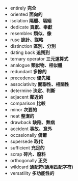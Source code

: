 - entirely **完全**
- oriented **面向的**
- isolation **隔離、隔絕**
- dedicate **貢獻、奉獻**
- resembles **類似、像**
- ruse **詭計、謀略**
- distinction **區別、分別**
- dating back **追朔到**
- ternary operator **三元運算式**
- analogue **類似物、相似體**
- redundant **多餘的**
- precedence **優先權**
- associativity **關聯性、相關性**
- determine **決定、判斷**
- adjacent **鄰近的**
- comparison **比較**
- minor **次要的**
- neat **整潔的**
- drawback **缺陷、弊病**
- accident **事故、意外**
- occasionally **偶爾**
- supersede **取代**
- sufficient **充足的**
- scrap **碎片、廢料**
- orthogonally **正交**
- wildcard **通配符(通用匹配字符)**
- versatility **多功能性的**